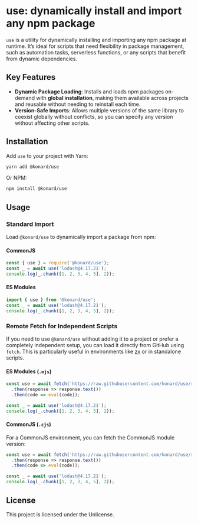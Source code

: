 # use: dynamically install and import any npm package

`use` is a utility for dynamically installing and importing any npm package at runtime. It’s ideal for scripts that need flexibility in package management, such as automation tasks, serverless functions, or any scripts that benefit from dynamic dependencies.

## Key Features

- **Dynamic Package Loading**: Installs and loads npm packages on-demand with **global installation**, making them available across projects and reusable without needing to reinstall each time.
- **Version-Safe Imports**: Allows multiple versions of the same library to coexist globally without conflicts, so you can specify any version without affecting other scripts.

## Installation

Add `use` to your project with Yarn:

```bash
yarn add @konard/use
```

Or NPM:

```bash
npm install @konard/use
```

## Usage

### Standard Import

Load `@konard/use` to dynamically import a package from npm:

#### CommonJS

```javascript
const { use } = require('@konard/use');
const _ = await use('lodash@4.17.21');
console.log(_.chunk([1, 2, 3, 4, 5], 2));
```

#### ES Modules

```javascript
import { use } from '@konard/use';
const _ = await use('lodash@4.17.21');
console.log(_.chunk([1, 2, 3, 4, 5], 2));
```

### Remote Fetch for Independent Scripts

If you need to use `@konard/use` without adding it to a project or prefer a completely independent setup, you can load it directly from GitHub using `fetch`. This is particularly useful in environments like [zx](https://github.com/google/zx) or in standalone scripts.

#### ES Modules (`.mjs`)

```javascript
const use = await fetch('https://raw.githubusercontent.com/konard/use/refs/heads/main/src/use.mjs')
  .then(response => response.text())
  .then(code => eval(code));

const _ = await use('lodash@4.17.21');
console.log(_.chunk([1, 2, 3, 4, 5], 2));
```

#### CommonJS (`.cjs`)

For a CommonJS environment, you can fetch the CommonJS module version:

```javascript
const use = await fetch('https://raw.githubusercontent.com/konard/use/refs/heads/main/src/use.cjs')
  .then(response => response.text())
  .then(code => eval(code));

const _ = await use('lodash@4.17.21');
console.log(_.chunk([1, 2, 3, 4, 5], 2));
```

## License

This project is licensed under the Unlicense.
